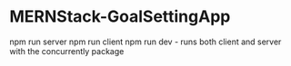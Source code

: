 # MERNStack-GoalSettingApp

npm run server
npm run client
npm run dev - runs both client and server with  the concurrently package
